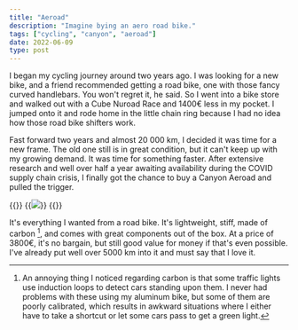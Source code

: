 ```yaml
---
title: "Aeroad"
description: "Imagine bying an aero road bike."
tags: ["cycling", "canyon", "aeroad"]
date: 2022-06-09
type: post
---
```

I began my cycling journey around two years ago. I was looking for a new bike, and a friend recommended getting a road bike, one with those fancy curved handlebars. You won't regret it, he said. So I went into a bike store and walked out with a Cube Nuroad Race and 1400€ less in my pocket. I jumped onto it and rode home in the little chain ring because I had no idea how those road bike shifters work.

Fast forward two years and almost 20 000 km, I decided it was time for a new frame. The old one still is in great condition, but it can't keep up with my growing demand. It was time for something faster. After extensive research and well over half a year awaiting availability during the COVID supply chain crisis, I finally got the chance to buy a Canyon Aeroad and pulled the trigger.

{{<escape>}}
  {{<image src="cycling/aeroad.jpg">}}
{{</escape>}}

It's everything I wanted from a road bike. It's lightweight, stiff, made of carbon [^1], and comes with great components out of the box. At a price of 3800€, it's no bargain, but still good value for money if that's even possible. I've already put well over 5000 km into it and must say that I love it.

[^1]: An annoying thing I noticed regarding carbon is that some traffic lights use induction loops to detect cars standing upon them. I never had problems with these using my aluminum bike, but some of them are poorly calibrated, which results in awkward situations where I either have to take a shortcut or let some cars pass to get a green light.
